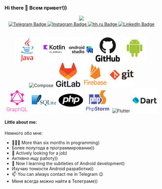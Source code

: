 ### Hi there 👋 Всем привет!))

<div id="header" align="center">
  <img src="https://media.giphy.com/media/pVmh7HR0cA2xOlet1z/giphy.gif?cid=ecf05e47tftgkadfnokoad2ho9jxd6o8d0w8hg47biqncpfw&rid=giphy.gif&ct=g" width="300"/>
</div>

<div id="badges" align="center">
  <a href="https://t.me/maxracer30">
    <img src="https://img.shields.io/badge/Telegram-blue?style=for-the-badge&logo=telegram&logoColor=white" alt="Telegram Badge"/>
  </a>
  <a href="https://www.instagram.com/max_racerrr/">
    <img src="https://img.shields.io/badge/Instagram-purple?style=for-the-badge&logo=instagram&logoColor=white" alt="Instagram Badge"/>
  </a>
  <a href="https://volgograd.hh.ru/resume/a000b187ff0bb47ca90039ed1f597969644533">
    <img src="https://img.shields.io/badge/HH.RU-red?style=for-the-badge&logo=hh.ru&logoColor=white" alt="hh.ru  Badge"/>
  </a>
  <a href="https://www.linkedin.com/in/максим-стельмах-5952a9270/">
    <img src="https://img.shields.io/badge/LinkedIn-blue?style=for-the-badge&logo=linkedin&logoColor=white" alt="LinkedIn Badge"/>
  </a>
</div>

<div id="header" align="center">
<img src="https://komarev.com/ghpvc/?username=maxracer30&style=flat-square&color=blue" alt=""/>
</div>

<div id="header" align="center">
<img src="http://github-readme-streak-stats.herokuapp.com?user=maxracer30&theme=swift&hide_border=true&border_radius=30&locale=ru&background=45%2C8248FF86%2C71FFE972" alt=""/>
</div>

<div align="center">
  <img src="https://github.com/devicons/devicon/blob/master/icons/java/java-original-wordmark.svg" title="Java" alt="Java" width="80" height="80"/>&nbsp;
  <img src="https://github.com/devicons/devicon/blob/master/icons/kotlin/kotlin-original-wordmark.svg" title="Kotlin" alt="Koltin" width="80" height="80"/>&nbsp;
    <img src="https://github.com/devicons/devicon/blob/master/icons/androidstudio/androidstudio-original-wordmark.svg" title="AndroidStudio" alt="Android" width="80" height="80"/>&nbsp;
  <img src="https://github.com/devicons/devicon/blob/master/icons/github/github-original-wordmark.svg" title="GitHub" alt="GitHub" width="80" height="80"/>&nbsp;
  <img src="https://github.com/devicons/devicon/blob/master/icons/android/android-original-wordmark.svg" title="Android" alt="Android" width="80" height="80"/>&nbsp;
  <img src="https://user-images.githubusercontent.com/51417052/130803169-5913f0d0-d42d-4446-ab9d-cbe25e8e690f.png" title="Compose" alt="Compose" width="80" height="80"/>&nbsp;
  <img src="https://github.com/devicons/devicon/blob/master/icons/gitlab/gitlab-original-wordmark.svg" title="GitLab" alt="GitLab" width="80" height="80"/>&nbsp;
  <img src="https://github.com/devicons/devicon/blob/master/icons/firebase/firebase-plain-wordmark.svg" title="Firebase"  alt="Firebase" width="80" height="80"/>&nbsp;
  <img src="https://github.com/devicons/devicon/blob/master/icons/git/git-original-wordmark.svg" title="Git" **alt="Git" width="80" height="80"/>
  </div>
<div align="center">
  <img src="https://github.com/devicons/devicon/blob/master/icons/graphql/graphql-plain-wordmark.svg" title="GraphQL"  alt="GraphQL" width="80" height="80"/>&nbsp;
  <img src="https://github.com/devicons/devicon/blob/master/icons/sqlite/sqlite-original-wordmark.svg" title="SQLite"  alt="SQLite" width="80" height="80"/>&nbsp;
  <img src="https://github.com/devicons/devicon/blob/master/icons/php/php-plain.svg" title="PHP"  alt="PHP" width="80" height="80"/>&nbsp;
  <img src="https://github.com/devicons/devicon/blob/master/icons/phpstorm/phpstorm-original-wordmark.svg" title="PHPStorm"  alt="PHPStorm" width="80" height="80"/>&nbsp;
  <img src="https://ibill.tech/wp-content/uploads/logo-flutter.png" title="Flutter"  alt="Flutter" width="80" height="80"/>&nbsp;
  <img src="https://github.com/devicons/devicon/blob/master/icons/dart/dart-original-wordmark.svg" title="Dart"  alt="Dart" width="80" height="80"/>&nbsp;
</div>

#### Little about me:
Немного обо мне:
- 👨🏼‍💻 More than six months in programming)
- Более полугода в программировании))
- 🔭 Actively looking for a job)
- Активно ищу работу))
- 🌱 Now I learning the subtleties of Android development)
- Изучаю тонкости Android разработки))
- 📫 You can always contact me in Telegram 😉
- Меня всегда можно найти в Телеграме))

